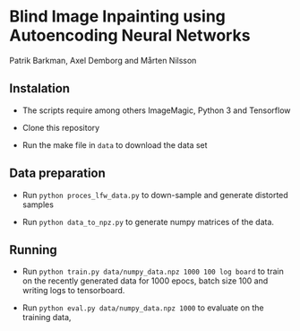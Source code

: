 # Blind Image Inpainting using Autoencoding Neural Networks

Patrik Barkman, Axel Demborg and Mårten Nilsson

## Instalation
* The scripts require among others ImageMagic, Python 3 and Tensorflow

* Clone this repository

* Run the make file in `data` to download the data set

## Data preparation

* Run `python proces_lfw_data.py` to down-sample and generate distorted samples

* Run `python data_to_npz.py` to generate numpy matrices of the data.

## Running

* Run `python train.py data/numpy_data.npz 1000 100 log board` to train on the recently generated data for 1000 epocs, batch size 100 and writing logs to tensorboard.

* Run `python eval.py data/numpy_data.npz 1000` to evaluate on the training data, 
